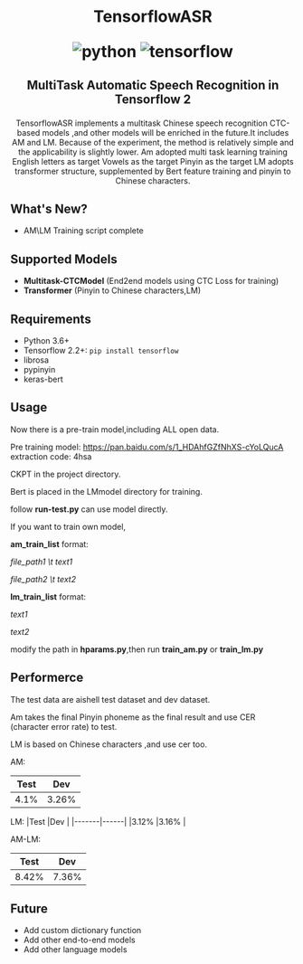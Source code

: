 <h1 align="center">
<p>TensorflowASR</p>
<p align="center">
<img alt="python" src="https://img.shields.io/badge/python-%3E%3D3.6-blue">
<img alt="tensorflow" src="https://img.shields.io/badge/tensorflow-%3E%3D2.2.0-orange">
</p>
</h1>
<h2 align="center">
<p>MultiTask Automatic Speech Recognition in Tensorflow 2</p>
</h2>

<p align="center">
TensorflowASR implements a multitask Chinese speech recognition CTC-based models ,and other models will be enriched in the future.It includes AM and LM. Because of the experiment, the method is relatively simple and the applicability is slightly lower.
Am adopted multi task learning training
English letters as target
Vowels as the target
Pinyin as the target
LM adopts transformer structure, supplemented by Bert feature training and pinyin to Chinese characters.
</p>

## What's New?

-   AM\LM Training script complete

## Supported Models

-   **Multitask-CTCModel** (End2end models using CTC Loss for training)
-   **Transformer** (Pinyin to Chinese characters,LM)


## Requirements

-   Python 3.6+
-   Tensorflow 2.2+: `pip install tensorflow`
-   librosa
-   pypinyin
-   keras-bert

## Usage

Now there is a pre-train model,including ALL open data.

Pre training model: https://pan.baidu.com/s/1_HDAhfGZfNhXS-cYoLQucA extraction code: 4hsa

CKPT in the project directory.

Bert is placed in the LMmodel directory for training.

follow **run-test.py** can use model directly. 


If you want to train own model,

**am_train_list** format:

*file_path1 \t text1*

*file_path2 \t text2*

**lm_train_list** format:

*text1*

*text2*

modify the path in **hparams.py**,then run **train_am.py** or **train_lm.py**

## Performerce

The test data are aishell test dataset and dev dataset.

Am takes the final Pinyin phoneme as the final result and use CER (character error rate) to test.

LM is based on Chinese characters ,and use cer too.

AM:

|Test   |Dev   |
|-------|------|
|4.1%   |3.26% |

LM:
|Test   |Dev   |
|-------|------|
|3.12%  |3.16% |

AM-LM:

|Test   |Dev   |
|-------|------|
|8.42%  |7.36% |

## Future 
-  Add custom dictionary function
-  Add other end-to-end models
-  Add other language models
